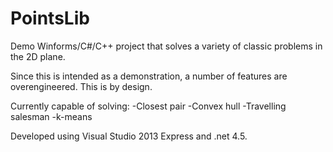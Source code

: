 PointsLib
=========

Demo Winforms/C#/C++ project that solves a variety of classic problems in the 2D plane.

Since this is intended as a demonstration, a number of features are overengineered. This is by design.

Currently capable of solving:
-Closest pair
-Convex hull
-Travelling salesman
-k-means

Developed using Visual Studio 2013 Express and .net 4.5.

